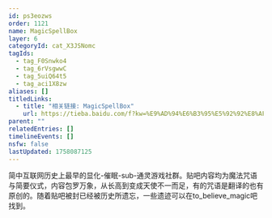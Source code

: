 ```yaml
---
id: ps3eozws
order: 1121
name: MagicSpellBox
layer: 6
categoryId: cat_X3JSNomc
tagIds:
  - tag_F0Snwko4
  - tag_6rVsgwwC
  - tag_5uiQ64t5
  - tag_aci1X8zw
aliases: []
titledLinks:
  - title: "相关链接: MagicSpellBox"
    url: https://tieba.baidu.com/f?kw=%E9%AD%94%E6%B3%95%E5%92%92%E8%AF%AD%E7%9B%92%E5%AD%90msb
parent: ""
relatedEntries: []
timelineEvents: []
nsfw: false
lastUpdated: 1758087125
---
```


简中互联网历史上最早的显化-催眠-sub-通灵游戏社群。贴吧内容均为魔法咒语与简要仪式，内容包罗万象，从长高到变成天使不一而足，有的咒语是翻译的也有原创的。随着贴吧被封已经被历史所遗忘，一些遗迹可以在to_believe_magic吧找到。